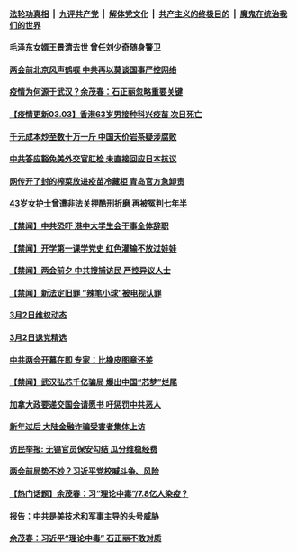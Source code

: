 

####  [法轮功真相](../../../../basic/blob/master/README.md?t=03031201) &nbsp;|&nbsp; [九评共产党](../../../../9ping.md/blob/master/README.md?t=03031201) &nbsp;|&nbsp; [解体党文化](../../../../jtdwh.md/blob/master/README.md?t=03031201)  &nbsp;|&nbsp; [共产主义的终极目的](../../../../gczydzjmd.md/blob/master/README.md?t=03031201) &nbsp;|&nbsp; [魔鬼在统治我们的世界](../../../../mgztzwmdsj.md/blob/master/README.md?t=03031201) 

#### [毛泽东女婿王景清去世 曾任刘少奇随身警卫](../pages/prog204/a103065715.md?t=03031201) 

#### [两会前北京风声鹤唳 中共再以莫谈国事严控网络](../pages/prog204/a103065698.md?t=03031201) 

#### [疫情为何源于武汉？余茂春：石正丽忽略重要关键](../pages/prog204/a103065682.md?t=03031201) 

#### [【疫情更新03.03】香港63岁男接种科兴疫苗 次日死亡](../pages/prog204/a103059205.md?t=03031201) 


#### [千元成本炒至数十万一斤 中国天价岩茶疑涉腐败](../pages/prog204/a103065566.md?t=03031201) 


#### [中共答应豁免美外交官肛检 未直接回应日本抗议](../pages/prog204/a103065543.md?t=03031201) 

#### [网传开了封的榨菜放进疫苗冷藏柜 青岛官方急卸责](../pages/prog204/a103065469.md?t=03031201) 

#### [43岁女护士曾遭非法关押酷刑折磨  再被冤判七年半](../pages/prog204/a103065168.md?t=03031201) 


#### [【禁闻】中共恐吓 港中大学生会干事全体辞职](../pages/prog204/a103065436.md?t=03031201) 

#### [【禁闻】开学第一课学党史 红色灌输不放过娃娃](../pages/prog204/a103065406.md?t=03031201) 

#### [【禁闻】两会前夕 中共搜捕访民 严控异议人士](../pages/prog204/a103065419.md?t=03031201) 

#### [【禁闻】新法定旧罪 “辣笔小球”被电视认罪](../pages/prog204/a103065408.md?t=03031201) 

#### [3月2日维权动态](../pages/prog204/a103065399.md?t=03031201) 

#### [3月2日退党精选](../pages/prog204/a103065397.md?t=03031201) 

#### [中共两会开幕在即 专家：比橡皮图章还差](../pages/prog204/a103065377.md?t=03031201) 

#### [【禁闻】武汉弘芯千亿骗局 爆出中国“芯梦”烂尾](../pages/prog204/a103065372.md?t=03031201) 

#### [加拿大政要递交国会请愿书 吁惩罚中共恶人](../pages/prog204/a103064951.md?t=03031201) 

#### [新年过后 大陆金融诈骗受害者集体上访](../pages/prog204/a103065255.md?t=03031201) 

#### [访民举报: 无锡官员保安勾结 瓜分维稳经费](../pages/prog204/a103065248.md?t=03031201) 

#### [两会前局势不妙？习近平党校喊斗争、风险](../pages/prog204/a103065225.md?t=03031201) 


#### [【热门话题】余茂春：习“理论中毒”/7.8亿人染疫？](../pages/prog204/a103065180.md?t=03031201) 

#### [报告：中共是美技术和军事主导的头号威胁](../pages/prog204/a103065193.md?t=03031201) 


#### [余茂春：习近平“理论中毒” 石正丽不敢对质](../pages/prog204/a103065083.md?t=03031201) 


